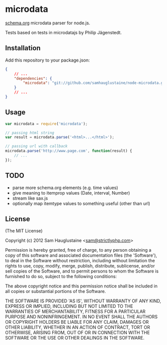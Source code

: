 
# microdata

  [schema.org](http://schema.org/) microdata parser for node.js.

  Tests based on tests in microdatajs by Philip Jägenstedt.

## Installation

Add this repository to your package.json:
```json
{
	// ...
	"dependencies": {
		"microdata": "git://github.com/samhauglustaine/node-microdata.git"
	}
	// ...
}
```

## Usage

```javascript
var microdata = require('microdata');

// passing html string
var result = microdata.parse('<html>...</html>');

// passing url with callback
microdata.parse('http://www.page.com', function(result) {
	// ...
});
```

## TODO
* parse more schema.org elements (e.g. time values)
* give meaning to itemprop values (Date, interval, Number)
* stream like sax.js
* optionally map itemtype values to something useful (other than url)

## License 

(The MIT License)

Copyright (c) 2012 Sam Hauglustaine &lt;sam@strictlyphp.com&gt;

Permission is hereby granted, free of charge, to any person obtaining
a copy of this software and associated documentation files (the
'Software'), to deal in the Software without restriction, including
without limitation the rights to use, copy, modify, merge, publish,
distribute, sublicense, and/or sell copies of the Software, and to
permit persons to whom the Software is furnished to do so, subject to
the following conditions:

The above copyright notice and this permission notice shall be
included in all copies or substantial portions of the Software.

THE SOFTWARE IS PROVIDED 'AS IS', WITHOUT WARRANTY OF ANY KIND,
EXPRESS OR IMPLIED, INCLUDING BUT NOT LIMITED TO THE WARRANTIES OF
MERCHANTABILITY, FITNESS FOR A PARTICULAR PURPOSE AND NONINFRINGEMENT.
IN NO EVENT SHALL THE AUTHORS OR COPYRIGHT HOLDERS BE LIABLE FOR ANY
CLAIM, DAMAGES OR OTHER LIABILITY, WHETHER IN AN ACTION OF CONTRACT,
TORT OR OTHERWISE, ARISING FROM, OUT OF OR IN CONNECTION WITH THE
SOFTWARE OR THE USE OR OTHER DEALINGS IN THE SOFTWARE.